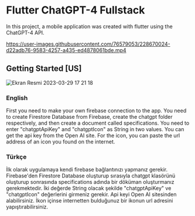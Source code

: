 # Flutter ChatGPT-4 Fullstack
In this project, a mobile application was created with flutter using the ChatGPT-4 API.

https://user-images.githubusercontent.com/76579053/228670024-d22adb76-9583-4257-a435-ed4878061bde.mp4

## Getting Started [US]

![Ekran Resmi 2023-03-29 17 21 18](https://user-images.githubusercontent.com/76579053/228670718-bb697f2e-5ce6-405d-ab89-6395a38ca4e6.png)

### English
First you need to make your own firebase connection to the app.
You need to create Firestore Database from Firebase, create the chatgpt folder respectively, and then create a document called specifications.
You need to enter "chatgptApiKey" and "chatgptIcon" as String in two values.
You can get the api key from the Open AI site. For the icon, you can paste the url address of an icon you found on the internet.

### Türkçe
İlk olarak uygulamaya kendi firebase bağlantınızı yapmanız gerekir.
Firebase'den Firestore Database oluşturup sırasıyla chatgpt klasörünü oluşturup sonrasında specifications adında bir döküman oluşturmanız gerekmektedir.
İki değerde String olacak şekilde "chatgptApiKey" ve "chatgptIcon" değerlerini girmeniz gerekir.
Api keyi Open AI sitesinden alabilirsiniz. İkon içinse internetten bulduğunuz bir ikonun url adresini yapıştırabilirsiniz.


